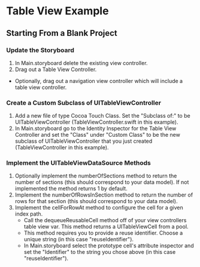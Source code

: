 # Table View Example

## Starting From a Blank Project

### Update the Storyboard

1. In Main.storyboard delete the existing view controller.
2. Drag out a Table View Controller.
  * Optionally, drag out a navigation view controller which will include a table view controller.

### Create a Custom Subclass of UITableViewController

1. Add a new file of type Cocoa Touch Class. Set the "Subclass of:" to be UITableViewController (TableViewController.swift in this example).
2. In Main.storyboard go to the Identity Inspector for the Table View Controller and set the "Class" under "Custom Class" to be the new subclass of UITableViewController that you just created (TableViewController in this example).

### Implement the UITableViewDataSource Methods

1. Optionally implement the numberOfSections method to return the number of sections (this should correspond to your data model). If not implemented the method returns 1 by default.
2. Implement the numberOfRowsInSection method to return the number of rows for that section (this should correspond to your data model).
3. Implement the cellForRowAt method to configure the cell for a given index path.
   * Call the dequeueReusableCell method off of your view controllers table view var. This method returns a UITableViewCell from a pool.
   * This method requires you to provide a reuse identifier. Choose a unique string (in this case "reuseIdentifier").
   * In Main.storyboard select the prototype cell's attribute inspector and set the "Identifier" to the string you chose above (in this case "reuseIdentifier").